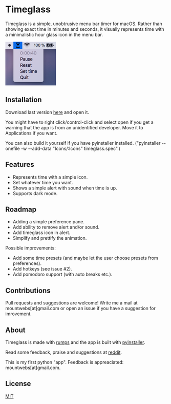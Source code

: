 # Timeglass
Timeglass is a simple, unobtrusive menu bar timer for macOS. Rather than showing exact time in minutes and seconds, it visually represents time with a minimalistic hour glass icon in the menu bar.

![](Images/menu_bar2.png)

## Installation
Download last version [here](https://github.com/mountwebs/timeglass/releases) and open it.

You might have to right click/control-click and select open if you get a warning that the app is from an unidentified developer. Move it to Applications if you want.

You can also build it yourself if you have pyinstaller installed. ("pyinstaller --onefile -w --add-data "Icons/:Icons" timeglass.spec".)

## Features
- Represents time with a simple icon.
- Set whatever time you want.
- Shows a simple alert with sound when time is up.
- Supports dark mode.

## Roadmap
- Adding a simple preference pane.
- Add ability to remove alert and/or sound.
- Add timeglass icon in alert.
- Simplify and prettify the animation.

Possible improvements:
- Add some time presets (and maybe let the user choose presets from preferences).
- Add hotkeys (see issue #2).
- Add pomodoro support (with auto breaks etc.).

## Contributions
Pull requests and suggestions are welcome! Write me a mail at mountwebs[at]gmail.com or open an issue if you have a suggestion for imrovement.

## About
Timeglass is made with [rumps](https://github.com/jaredks/rumps) and the app is built with [pyinstaller](https://github.com/pyinstaller/pyinstaller).

Read some feedback, praise and suggestions at [reddit](https://www.reddit.com/r/Python/comments/gf4boc/i_created_my_first_app_timeglass_a_simple/).

This is my first python "app". Feedback is appreaciated: mountwebs[at]gmail.com.

## License
[MIT](LICENSE)
